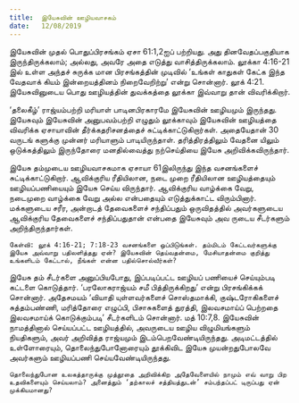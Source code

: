 ```yaml
---
title:  இயேசுவின் ஊழியவாசகம்
date:   12/08/2019
---
```


இயேசுவின் முதல் பொதுப்பிரசங்கம் ஏசா 61:1,2ஐப் பற்றியது. அது தினவேதப்பகுதியாக இருந்திருக்கலாம்; அல்லது, அவரே அதை எடுத்து வாசித்திருக்கலாம். லூக்கா 4:16-21 இல் உள்ள அந்தச் சுருக்க மான பிரசங்கத்தின் முடிவில் ‘உங்கள் காதுகள் கேட்க இந்த வேதவாக் கியம் இன்றையத்தினம் நிறைவேறிற்று’ என்று சொன்னார். லூக் 4:21. இயேசுவினுடைய பொது ஊழியத்தின் துவக்கத்தை லூக்கா இவ்வாறு தான் விவரிக்கிறார்.

‘தலைகீழ்’ ராஜ்யம்பற்றி மரியாள் பாடினபிரகாரமே இயேசுவின் ஊழியமும் இருந்தது. இயேசுவும் இயேசுவின் அனுபவம்பற்றி எழுதும் லூக்காவும் இயேசுவின் ஊழியத்தை விவரிக்க ஏசாயாவின் தீர்க்கதரிசனத்தைச் சுட்டிக்காட்டுகிறார்கள். அதையேதான் 30 வருடங் களுக்கு முன்னர் மரியாளும் பாடியிருந்தாள். தரித்திரத்திலும் வேதனை யிலும் ஒடுக்கத்திலும் இருந்தோரை மனதில்வைத்து நற்செய்தியை இயேசு அறிவிக்கவிருந்தார்.

இயேசு தம்முடைய ஊழியவாசகமாக ஏசாயா 61இலிருந்து இந்த வசனங்களைச் சுட்டிக்காட்டுகிறார். ஆவிக்குரிய ரீதியிலான, நடை முறை ரீதியிலான ஊழியத்தையும் ஊழியப்பணியையும் இயேசு செய்ய விருந்தார். ஆவிக்குரிய வாழ்க்கை வேறு, நடைமுறை வாழ்க்கை வேறு  அல்ல என்பதையும் எடுத்துக்காட்ட விரும்பினார். மக்களுடைய சரீர, அன்றாடத் தேவைகளைச் சந்திப்பதும் ஒருவிதத்தில் அவர்களுடைய ஆவிக்குரிய தேவைகளைச் சந்திப்பதுதான் என்பதை இயேசுவும் அவ ருடைய சீடர்களும் அறிந்திருந்தார்கள்.

`கேள்வி: லூக் 4:16-21; 7:18-23 வசனங்களை ஒப்பிடுங்கள். தம்மிடம் கேட்டவர்களுக்கு இயேசு அவ்வாறு பதிலளித்தது ஏன்? இயேசுவின் தெய்வதன்மை, மேசியாதன்மை குறித்து உங்களிடம் கேட்டால், நீங்கள் என்ன பதில்சொல்வீர்கள்?`

இயேசு தம் சீடர்களை அனுப்பியபோது, இப்படிப்பட்ட ஊழியப் பணியைச் செய்யும்படி கட்டளை கொடுத்தார். ‘பரலோகராஜ்யம் சமீ பித்திருக்கிறது’ என்று பிரசங்கிக்கக் சொன்னார். அதேசமயம் ‘வியாதி யுள்ளவர்களைச் சொஸ்தமாக்கி, குஷ்டரோகிகளைச் சுத்தம்பண்ணி, மரித்தோரை எழுப்பி, பிசாசுகளைத் துரத்தி, இலவசமாய்ப் பெற்றதை இலவசமாய்க் கொடுக்கும்படி’ சீடர்களிடம் சொன்னார். மத் 10:7,8. இயேசுவின் நாமத்தினால் செய்யப்பட்ட ஊழியத்தில், அவருடைய ஊழிய விழுமியங்களும் நியதிகளும், அவர் அறிவித்த ராஜ்யமும் இடம்பெறவேண்டியிருந்தது. அடிமட்டத்தில் உள்ளோரையும், தொலைந்துபோனோரையும் தூக்கிவிட இயேசு முயன்றதுபோலவே அவர்களும் ஊழியப்பணி செய்யவேண்டியிருந்தது.

`தொலைந்துபோன உலகத்தாருக்கு முத்தூதை அறிவிக்கிற அதேவேளையில் நாமும் எவ் வாறு பிற உதவிகளையும் செய்யலாம்? அனைத்தும் ‘தற்காலச் சத்தியத்துடன்’ சம்பந்தப்பட் டிருப்பது ஏன் முக்கியமானது?`